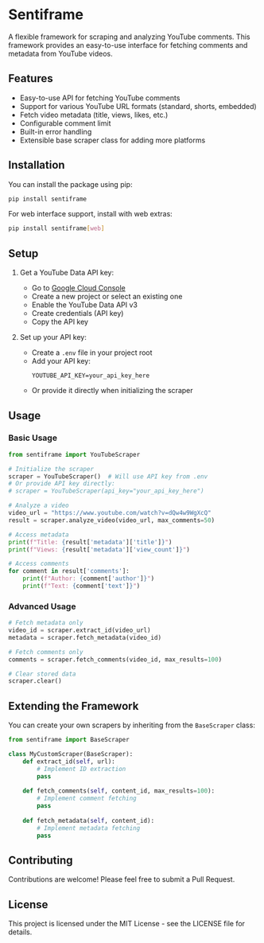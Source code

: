 # Sentiframe

A flexible framework for scraping and analyzing YouTube comments. This framework provides an easy-to-use interface for fetching comments and metadata from YouTube videos.

## Features

- Easy-to-use API for fetching YouTube comments
- Support for various YouTube URL formats (standard, shorts, embedded)
- Fetch video metadata (title, views, likes, etc.)
- Configurable comment limit
- Built-in error handling
- Extensible base scraper class for adding more platforms

## Installation

You can install the package using pip:

```bash
pip install sentiframe
```

For web interface support, install with web extras:
```bash
pip install sentiframe[web]
```

## Setup

1. Get a YouTube Data API key:
   - Go to [Google Cloud Console](https://console.cloud.google.com/)
   - Create a new project or select an existing one
   - Enable the YouTube Data API v3
   - Create credentials (API key)
   - Copy the API key

2. Set up your API key:
   - Create a `.env` file in your project root
   - Add your API key:
     ```
     YOUTUBE_API_KEY=your_api_key_here
     ```
   - Or provide it directly when initializing the scraper

## Usage

### Basic Usage

```python
from sentiframe import YouTubeScraper

# Initialize the scraper
scraper = YouTubeScraper()  # Will use API key from .env
# Or provide API key directly:
# scraper = YouTubeScraper(api_key="your_api_key_here")

# Analyze a video
video_url = "https://www.youtube.com/watch?v=dQw4w9WgXcQ"
result = scraper.analyze_video(video_url, max_comments=50)

# Access metadata
print(f"Title: {result['metadata']['title']}")
print(f"Views: {result['metadata']['view_count']}")

# Access comments
for comment in result['comments']:
    print(f"Author: {comment['author']}")
    print(f"Text: {comment['text']}")
```

### Advanced Usage

```python
# Fetch metadata only
video_id = scraper.extract_id(video_url)
metadata = scraper.fetch_metadata(video_id)

# Fetch comments only
comments = scraper.fetch_comments(video_id, max_results=100)

# Clear stored data
scraper.clear()
```

## Extending the Framework

You can create your own scrapers by inheriting from the `BaseScraper` class:

```python
from sentiframe import BaseScraper

class MyCustomScraper(BaseScraper):
    def extract_id(self, url):
        # Implement ID extraction
        pass
        
    def fetch_comments(self, content_id, max_results=100):
        # Implement comment fetching
        pass
        
    def fetch_metadata(self, content_id):
        # Implement metadata fetching
        pass
```

## Contributing

Contributions are welcome! Please feel free to submit a Pull Request.

## License

This project is licensed under the MIT License - see the LICENSE file for details. 